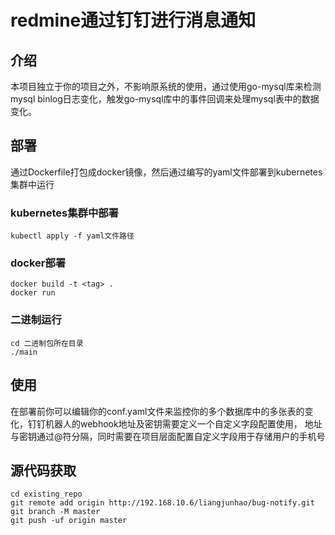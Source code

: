 # redmine通过钉钉进行消息通知
## 介绍
本项目独立于你的项目之外，不影响原系统的使用，通过使用go-mysql库来检测mysql binlog日志变化，触发go-mysql库中的事件回调来处理mysql表中的数据变化。
## 部署
通过Dockerfile打包成docker镜像，然后通过编写的yaml文件部署到kubernetes集群中运行
### kubernetes集群中部署
```
kubectl apply -f yaml文件路径
```
### docker部署
```
docker build -t <tag> .
docker run 
```
### 二进制运行
```
cd 二进制包所在目录
./main
```

## 使用
在部署前你可以编辑你的conf.yaml文件来监控你的多个数据库中的多张表的变化，钉钉机器人的webhook地址及密钥需要定义一个自定义字段配置使用， 地址与密钥通过@符分隔，同时需要在项目层面配置自定义字段用于存储用户的手机号
## 源代码获取
```
cd existing_repo
git remote add origin http://192.168.10.6/liangjunhao/bug-notify.git
git branch -M master
git push -uf origin master
```
